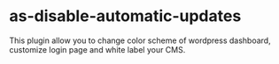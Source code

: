 # as-disable-automatic-updates
 This plugin allow you to change color scheme of wordpress dashboard, customize login page and white label your CMS.
